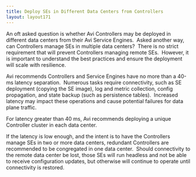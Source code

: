 ```yaml
---
title: Deploy SEs in Different Data Centers from Controllers
layout: layout171
---
```

An oft asked question is whether Avi Controllers may be deployed in different data centers from their Avi Service Engines.  Asked another way, can Controllers manage SEs in multiple data centers?  There is no strict requirement that will prevent Controllers managing remote SEs.  However, it is important to understand the best practices and ensure the deployment will scale with resilience.

Avi recommends Controllers and Service Engines have no more than a 40-ms latency separation.  Numerous tasks require connectivity, such as SE deployment (copying the SE image), log and metric collection, config propagation, and state backup (such as persistence tables).  Increased latency may impact these operations and cause potential failures for data plane traffic.

For latency greater than 40 ms, Avi recommends deploying a unique Controller cluster in each data center.

If the latency is low enough, and the intent is to have the Controllers manage SEs in two or more data centers, redundant Controllers are recommended to be congregated in one data center.  Should connectivity to the remote data center be lost, those SEs will run headless and not be able to receive configuration updates, but otherwise will continue to operate until connectivity is restored.
